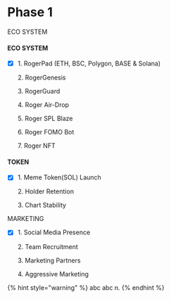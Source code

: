 # Phase 1

ECO SYSTEM



#### ECO SYSTEM

*   [x] 1\.      RogerPad (ETH, BSC, Polygon, BASE & Solana)

    2\.     RogerGenesis

    3\.     RogerGuard

    4\.     Roger Air-Drop

    5\.     Roger SPL Blaze

    6\.     Roger FOMO Bot

    7\.     Roger NFT

#### TOKEN

*   [x] 1\.      Meme Token(SOL) Launch

    2\.     Holder Retention

    3\.     Chart Stability

MARKETING

*   [x] 1\.      Social Media Presence

    2\.     Team Recruitment

    3\.     Marketing Partners

    4\.     Aggressive Marketing

{% hint style="warning" %}
abc abc n.
{% endhint %}
